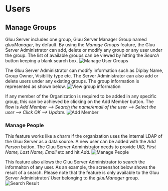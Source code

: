 # Users

## Manage Groups

Gluu Server includes one group, Gluu Server Manager Group named *gluuManager*, by default. By using the *Manage Groups* feature, the Gluu Server Administrator can add, delete or modify any group or any user under the group. The list of available groups can be viewed by hitting the _Search_ button keeping a blank search box.
![Manage User Groups](https://raw.githubusercontent.com/GluuFederation/docs/master/sources/img/oxTrust/admin_users_managegroups.png)

The Gluu Server Administrator can modify information such as Diplay Name, Group Owner, Visibility type etc. The Server Administrator can also add or delete users under any existing groups. The group information is represented as shown below.
![View group information](https://raw.githubusercontent.com/GluuFederation/docs/master/sources/img/oxTrust/admin_users_groupinfo.png)

If any member of the Organization is required to be added in any specific group, this can be achieved be clicking on the Add Member button. The flow is _Add Member --> Search the name/email of the user --> Select the user --> Click OK --> Update._
![Add Member](https://raw.githubusercontent.com/GluuFederation/docs/master/sources/img/oxTrust/admin_users_addmember.png)

### Manage People
This feature works like a charm if the organization uses the internal LDAP of the Gluu Server as a data source. A new user can be added with the *Add Person* button. The Gluu Server Administrator needs to provide _UID, First Name, Last Name, Email_ etc and hit *Add.*
![Manage People](https://raw.githubusercontent.com/GluuFederation/docs/master/sources/img/oxTrust/admin_users_managepeople.png)

This feature also allows the Gluu Server Administrator to search the informaiton of any user. As an example, the screenshot below shows the result of a search. Please note that the feature is only available to the Gluu Server Administrator/ User belonging to the *gluuManager* group.
![Search Result](https://raw.githubusercontent.com/GluuFederation/docs/master/sources/img/oxTrust/admin_users_search.png)
